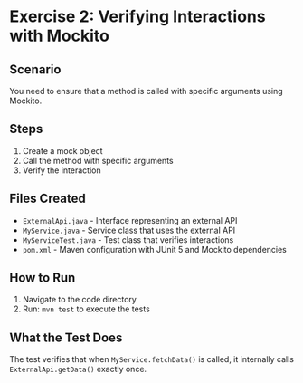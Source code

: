 # Exercise 2: Verifying Interactions with Mockito

## Scenario

You need to ensure that a method is called with specific arguments using Mockito.

## Steps

1. Create a mock object
2. Call the method with specific arguments
3. Verify the interaction

## Files Created

- `ExternalApi.java` - Interface representing an external API
- `MyService.java` - Service class that uses the external API
- `MyServiceTest.java` - Test class that verifies interactions
- `pom.xml` - Maven configuration with JUnit 5 and Mockito dependencies

## How to Run

1. Navigate to the code directory
2. Run: `mvn test` to execute the tests

## What the Test Does

The test verifies that when `MyService.fetchData()` is called, it internally calls `ExternalApi.getData()` exactly once.
